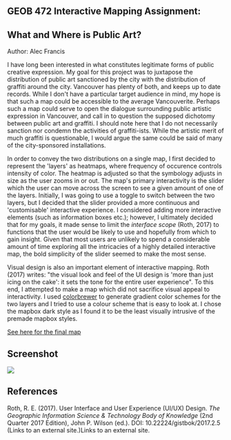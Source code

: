 ## GEOB 472 Interactive Mapping Assignment:
## What and Where is Public Art?

Author: Alec Francis

I have long been interested in what constitutes legitimate forms of public creative expression. My goal for this project was to juxtapose the distribution of public art sanctioned by the city with the distribution of graffiti around the city. Vancouver has plenty of both, and keeps up to date records. While I don't have a particular target audience in mind, my hope is that such a map could be accessible to the average Vancouverite. Perhaps such a map could serve to open the dialogue surrounding public artistic expression in Vancouver, and call in to question the supposed dichotomy between public art and graffiti. I should note here that I do not necessarily sanction nor condemn the activities of graffiti-ists. While the artistic merit of much graffiti is questionable, I would argue the same could be said of many of the city-sponsored installations.

In order to convey the two distributions on a single map, I first decided to represent the 'layers' as heatmaps, where frequency of occurence controls intensity of color. The heatmap is adjusted so that the symbology adjusts in size as the user zooms in or out. The map's primary interactivity is the slider which the user can move across the screen to see a given amount of one of the layers. Initially, I was going to use a toggle to switch between the two layers, but I decided that the slider provided a more continuous and 'customisable' interactive experience. I considered adding more interactive elements (such as information boxes etc.); however, I ultimately decided that for my goals, it made sense to limit the *interface scope* (Roth, 2017) to functions that the user would be likely to use and hopefully from which to gain insight. Given that most users are unlikely to spend a considerable amount of time exploring all the intricacies of a highly detailed interactive map, the bold simplicity of the slider seemed to make the most sense.

Visual design is also an important element of interactive mapping. Roth (2017) writes: "the visual look and feel of the UI design is 'more than just icing on the cake': it sets the tone for the entire user experience". To this end, I attempted to make a map which did not sacrifice visual appeal to interactivity. I used <a href = 'http://colorbrewer2.org/' title = "Colorbrewer" target = "_blank">colorbrewer</a> to generate gradient color schemes for the two layers and I tried to use a colour scheme that is easy to look at. I chose the mapbox dark style as I found it to be the least visually intrusive of the premade mapbox styles.


<a href = 'https://kilmuir.github.io/VRVancouver/3dtrial' title = "Vertical Growth"
  target = "_blank"> See here for the final map</a>
  
## Screenshot

<img src = 'https://kilmuir.github.io/graffiti/Screen Shot 2019-03-03 at 4.12.42 PM.png'>

## References

Roth, R. E. (2017). User Interface and User Experience (UI/UX) Design. *The Geographic Information Science & Technology Body of Knowledge* (2nd Quarter 2017 Edition), John P. Wilson (ed.). DOI: 10.22224/gistbok/2017.2.5 (Links to an external site.)Links to an external site.
